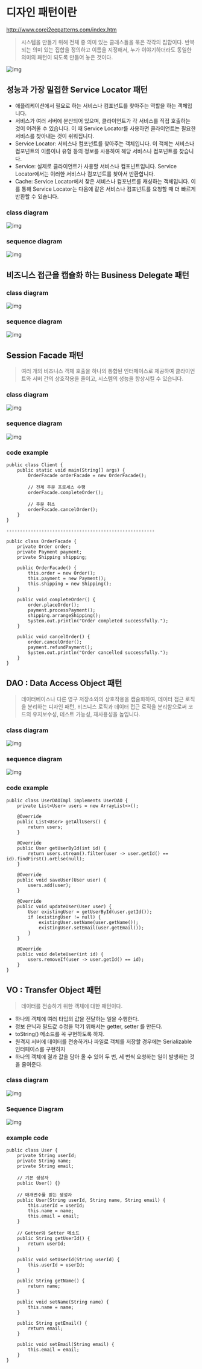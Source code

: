 # 디자인 패턴이란
http://www.corej2eepatterns.com/index.htm
>시스템을 만들기 위해 전체 중 의미 있는 클래스들을 묶은 각각의 집합이다.
반복되는 의미 있는 집합을 정의하고 이름을 지정해서, 누가 이야기하더라도 동일한 의미의 패턴이 되도록 만들어 놓은 것이다.

![img](http://www.corej2eepatterns.com/images/CJP2Catalog.gif)

## 성능과 가장 밀접한 Service Locator 패턴
- 애플리케이션에서 필요로 하는 서비스나 컴포넌트를 찾아주는 역할을 하는 객체입니다.
- 서비스가 여러 서버에 분산되어 있으며, 클라이언트가 각 서비스를 직접 호출하는 것이 어려울 수 있습니다. 이 때 Service Locator를 사용하면 클라이언트는 필요한 서비스를 찾아내는 것이 쉬워집니다.
- Service Locator: 서비스나 컴포넌트를 찾아주는 객체입니다. 이 객체는 서비스나 컴포넌트의 이름이나 유형 등의 정보를 사용하여 해당 서비스나 컴포넌트를 찾습니다.
- Service: 실제로 클라이언트가 사용할 서비스나 컴포넌트입니다. Service Locator에서는 이러한 서비스나 컴포넌트를 찾아서 반환합니다.
- Cache: Service Locator에서 찾은 서비스나 컴포넌트를 캐싱하는 객체입니다. 이를 통해 Service Locator는 다음에 같은 서비스나 컴포넌트를 요청할 때 더 빠르게 반환할 수 있습니다.

### class diagram
![img](http://www.corej2eepatterns.com/images/SLMainClass.gif)

### sequence diagram
![img](http://www.corej2eepatterns.com/images/SLMainSeq.gif)



## 비즈니스 접근을 캡슐화 하는 Business Delegate 패턴
### class diagram
![img](http://www.corej2eepatterns.com/images/BDMainClass.gif)

### sequence diagram
![img](http://www.corej2eepatterns.com/images/BDMainSeq.gif)




## Session Facade 패턴
> 여러 개의 비즈니스 객체 호출을 하나의 통합된 인터페이스로 제공하여 클라이언트와 서버 간의 상호작용을 줄이고, 시스템의 성능을 향상시킬 수 있습니다.

### class diagram
![img](http://www.corej2eepatterns.com/images/SFMainClass.gif)

### sequence diagram
![img](http://www.corej2eepatterns.com/images/SFMainSeq.gif)

### code example
```commandline
public class Client {
    public static void main(String[] args) {
        OrderFacade orderFacade = new OrderFacade();

        // 전체 주문 프로세스 수행
        orderFacade.completeOrder();

        // 주문 취소
        orderFacade.cancelOrder();
    }
}

-------------------------------------------------------

public class OrderFacade {
    private Order order;
    private Payment payment;
    private Shipping shipping;

    public OrderFacade() {
        this.order = new Order();
        this.payment = new Payment();
        this.shipping = new Shipping();
    }

    public void completeOrder() {
        order.placeOrder();
        payment.processPayment();
        shipping.arrangeShipping();
        System.out.println("Order completed successfully.");
    }

    public void cancelOrder() {
        order.cancelOrder();
        payment.refundPayment();
        System.out.println("Order cancelled successfully.");
    }
}
```

## DAO : Data Access Object 패턴
>  데이터베이스나 다른 영구 저장소와의 상호작용을 캡슐화하여, 데이터 접근 로직을 분리하는 디자인 패턴, 비즈니스 로직과 데이터 접근 로직을 분리함으로써 코드의 유지보수성, 테스트 가능성, 재사용성을 높입니다.

### class diagram
![img](http://www.corej2eepatterns.com/images/DAOMainClass.gif)

### sequence diagram
![img](http://www.corej2eepatterns.com/images/DAOMainSeq.gif)

### code example
```commandline
public class UserDAOImpl implements UserDAO {
    private List<User> users = new ArrayList<>();

    @Override
    public List<User> getAllUsers() {
        return users;
    }

    @Override
    public User getUserById(int id) {
        return users.stream().filter(user -> user.getId() == id).findFirst().orElse(null);
    }

    @Override
    public void saveUser(User user) {
        users.add(user);
    }

    @Override
    public void updateUser(User user) {
        User existingUser = getUserById(user.getId());
        if (existingUser != null) {
            existingUser.setName(user.getName());
            existingUser.setEmail(user.getEmail());
        }
    }

    @Override
    public void deleteUser(int id) {
        users.removeIf(user -> user.getId() == id);
    }
}
```

## VO : Transfer Object 패턴
> 데이터를 전송하기 위한 객체에 대한 패턴이다.
- 하나의 객체에 여러 타입의 값을 전달하는 일을 수행한다.
- 정보 은닉과 필드값 수정을 막기 위해서는 getter, setter 를 만든다.
- toString() 메소드를 꼭 구현하도록 하자.
- 원격지 서버에 데이터를 전송하거나 파일로 객체를 저장할 경우에는 Serializable 인터페이스를 구현하자
- 하나의 객체에 결과 값을 담아 올 수 있어 두 번, 세 번씩 요청하는 일이 발생하는 것을 줄여준다.

### class diagram
![img](http://www.corej2eepatterns.com/images/TOMainClass.gif)

### Sequence Diagram
![img](http://www.corej2eepatterns.com/images/TOMainSeq.gif)

### example code
```commandline
public class User {
    private String userId;
    private String name;
    private String email;

    // 기본 생성자
    public User() {}

    // 매개변수를 받는 생성자
    public User(String userId, String name, String email) {
        this.userId = userId;
        this.name = name;
        this.email = email;
    }

    // Getter와 Setter 메소드
    public String getUserId() {
        return userId;
    }

    public void setUserId(String userId) {
        this.userId = userId;
    }

    public String getName() {
        return name;
    }

    public void setName(String name) {
        this.name = name;
    }

    public String getEmail() {
        return email;
    }

    public void setEmail(String email) {
        this.email = email;
    }
}
```